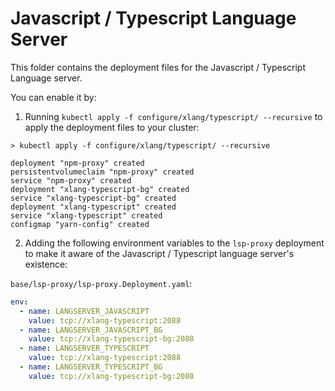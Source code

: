 # Javascript / Typescript Language Server

This folder contains the deployment files for the Javascript / Typescript Language server.

You can enable it by:

1. Running `kubectl apply -f configure/xlang/typescript/ --recursive` to apply the deployment files to your cluster:

```shell
> kubectl apply -f configure/xlang/typescript/ --recursive

deployment "npm-proxy" created
persistentvolumeclaim "npm-proxy" created
service "npm-proxy" created
deployment "xlang-typescript-bg" created
service "xlang-typescript-bg" created
deployment "xlang-typescript" created
service "xlang-typescript" created
configmap "yarn-config" created
```

2. Adding the following environment variables to the `lsp-proxy` deployment to make it aware of the
   Javascript / Typescript language server's existence:

`base/lsp-proxy/lsp-proxy.Deployment.yaml`:

```yaml
env:
  - name: LANGSERVER_JAVASCRIPT
    value: tcp://xlang-typescript:2088
  - name: LANGSERVER_JAVASCRIPT_BG
    value: tcp://xlang-typescript-bg:2088
  - name: LANGSERVER_TYPESCRIPT
    value: tcp://xlang-typescript:2088
  - name: LANGSERVER_TYPESCRIPT_BG
    value: tcp://xlang-typescript-bg:2088
```

